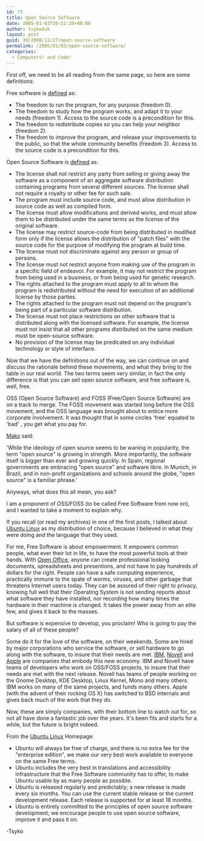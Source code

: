 ```yaml
---
id: 73
title: Open Source Software
date: 2005-01-03T10:51:20+00:00
author: tsykoduk
layout: post
guid: 30/2008/12/27/open-source-software
permalink: /2005/01/03/open-source-software/
categories:
  - Computers! and Code!
---
```


First off, we need to be all reading from the same page, so here are some definitions:

Free software is [defined](http://www.gnu.org/philosophy/free-sw.html) as:

* The freedom to run the program, for any purpose (freedom 0). 
* The freedom to study how the program works, and adapt it to your needs (freedom 1). Access to the source code is a precondition for this. 
* The freedom to redistribute copies so you can help your neighbor (freedom 2). 
* The freedom to improve the program, and release your improvements to the public, so that the whole community benefits (freedom 3). Access to the source code is a precondition for this.

Open Source Software is [defined](http://www.opensource.org/docs/definition.php) as:

* The license shall not restrict any party from selling or giving away the software as a component of an aggregate software distribution containing programs from several different sources. The license shall not require a royalty or other fee for such sale.
* The program must include source code, and must allow distribution in source code as well as compiled form.
* The license must allow modifications and derived works, and must allow them to be distributed under the same terms as the license of the original software.
* The license may restrict source-code from being distributed in modified form only if the license allows the distribution of "patch files" with the source code for the purpose of modifying the program at build time.
* The license must not discriminate against any person or group of persons.
* The license must not restrict anyone from making use of the program in a specific field of endeavor. For example, it may not restrict the program from being used in a business, or from being used for genetic research.
* The rights attached to the program must apply to all to whom the program is redistributed without the need for execution of an additional license by those parties.
* The rights attached to the program must not depend on the program's being part of a particular software distribution. 
* The license must not place restrictions on other software that is distributed along with the licensed software. For example, the license must not insist that all other programs distributed on the same medium must be open-source software.
* No provision of the license may be predicated on any individual technology or style of interface.

Now that we have the definitions out of the way, we can continue on and discuss the rationale behind these movements, and what they bring to the table in our real world. The two terms seem very similar, in fact the only difference is that you can sell open source software, and free software is, well, free.

OSS (Open Source Software) and FOSS (Free/Open Source Software) are on a track to merge. The FOSS movement was started long before the OSS movement, and the OSS language was brought about to entice more corporate involvement. It was thought that in some circles 'free' equated to 'bad' , you get what you pay for.

[Mako](http://mako.yukidoke.org/copyrighteous/freesoftware/20041231-00.html) said:

'While the ideology of open source seems to be waning in popularity, the term "open source" is growing in strength. More importantly, the software itself is bigger than ever and growing quickly. In Spain, regional governments are embracing "open source" and software libre. In Munich, in Brazil, and in non-profit organizations and schools around the globe, "open source" is a familiar phrase.'

Anyways, what does this all mean, you ask?

I am a proponent of OSS/FOSS (to be called Free Software from now on), and I wanted to take a moment to explain why.

If you recall (or read my archives) in one of the first posts, I talked about [Ubuntu Linux](http://www.ubuntulinux.org) as my distribution of choice, because I believed in what they were doing and the language that they used.

For me, Free Software is about empowerment. It empowers common people, what ever their lot in life, to have the most powerful tools at their hands. With [Open Office](http://www.openoffice.org), anyone can create professional looking documents, spreadsheets and presentions, and not have to pay hundreds of dollars for the right. People can have a safe computing experience, practically immune to the spate of worms, viruses, and other garbage that threatens Internet users today. They can be assured of their right to privacy, knowing full well that their Operating System is not sending reports about what software they have installed, nor recording how many times the hardware in their machine is changed. It takes the power away from an elite few, and gives it back to the masses. 

But software is expensive to develop, you proclaim! Who is going to pay the salary of all of these people?

Some do it for the love of the software, on their weekends. Some are hired by major corporations who service the software, or sell hardware to go along with the software, to insure that their needs are met. [IBM](http://www-136.ibm.com/developerworks/opensource/index.html), [Novell](http://developer.novell.com/ndk/qstart/opensource.htm) and [Apple](http://developer.apple.com/darwin/) are companies that embody this new economy. IBM and Novell have teams of developers who work on OSS/FOSS projects, to insure that their needs are met with the next release. Novell has teams of people working on the Gnome Desktop, KDE Desktop, Linux Kernel, Mono and many others. IBM works on many of the same projects, and funds many others. Apple (with the advent of their rocking OS X) has switched to BSD internals and gives back much of the work that they do.

Now, these are simply companies, with their bottom line to watch out for, so not all have done a fantastic job over the years. It's been fits and starts for a while, but the future is bright indeed.

From the [Ubuntu Linux](http://www.ubuntulinux.org) Homepage:

* Ubuntu will always be free of charge, and there is no extra fee for the "enterprise edition", we make our very best work available to everyone on the same Free terms. 
* Ubuntu includes the very best in translations and accessibility infrastructure that the Free Software community has to offer, to make Ubuntu usable by as many people as possible. 
* Ubuntu is released regularly and predictably; a new release is made every six months. You can use the current stable release or the current development release. Each release is supported for at least 18 months. 
* Ubuntu is entirely committed to the principles of open source software development; we encourage people to use open source software, improve it and pass it on.

-Tsyko
